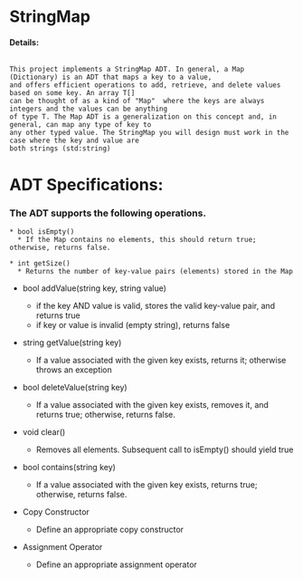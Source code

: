 # StringMap

#### Details:
~~~

This project implements a StringMap ADT. In general, a Map (Dictionary) is an ADT that maps a key to a value,
and offers efficient operations to add, retrieve, and delete values based on some key. An array T[] 
can be thought of as a kind of "Map"  where the keys are always integers and the values can be anything 
of type T. The Map ADT is a generalization on this concept and, in general, can map any type of key to 
any other typed value. The StringMap you will design must work in the case where the key and value are 
both strings (std:string)

~~~

# ADT Specifications:
### The ADT supports the following operations.


~~~
* bool isEmpty()     
  * If the Map contains no elements, this should return true; otherwise, returns false.
~~~
~~~
* int getSize()  
  * Returns the number of key-value pairs (elements) stored in the Map
~~~

* bool addValue(string key, string value)  
  * if the key AND value is valid, stores the valid key-value pair, and returns true
  * if key or value is invalid (empty string), returns false


* string getValue(string key)  
  * If a value associated with the given key exists, returns it; otherwise throws an exception


* bool deleteValue(string key)  
  * If a value associated with the given key exists, removes it, and returns true; otherwise, returns false.

* void clear()   
  * Removes all elements. Subsequent call to isEmpty() should yield true


* bool contains(string key)  
  * If a value associated with the given key exists, returns true; otherwise, returns false.


* Copy Constructor  
  * Define an appropriate copy constructor


* Assignment Operator  
  * Define an appropriate assignment operator  
